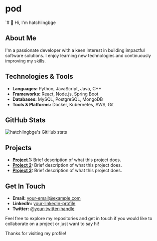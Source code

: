 # pod
`# 👋 Hi, I'm hatchlingbge

## About Me
I'm a passionate developer with a keen interest in building impactful software solutions. I enjoy learning new technologies and continuously improving my skills.

## Technologies & Tools
- **Languages:** Python, JavaScript, Java, C++
- **Frameworks:** React, Node.js, Spring Boot
- **Databases:** MySQL, PostgreSQL, MongoDB
- **Tools & Platforms:** Docker, Kubernetes, AWS, Git

## GitHub Stats
![hatchlingbge's GitHub stats](https://github-readme-stats.vercel.app/api?username=hatchlingbge&show_icons=true&theme=radical)

## Projects
- **[Project 1](https://github.com/hatchlingbge/project1):** Brief description of what this project does.
- **[Project 2](https://github.com/hatchlingbge/project2):** Brief description of what this project does.
- **[Project 3](https://github.com/hatchlingbge/project3):** Brief description of what this project does.

## Get In Touch
- **Email:** [your-email@example.com](mailto:your-email@example.com)
- **LinkedIn:** [your-linkedin-profile](https://www.linkedin.com/in/your-linkedin-profile)
- **Twitter:** [@your-twitter-handle](https://twitter.com/your-twitter-handle)

Feel free to explore my repositories and get in touch if you would like to collaborate on a project or just want to say hi!

Thanks for visiting my profile!
```
